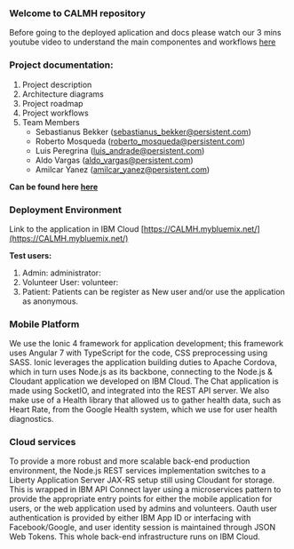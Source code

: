 
### Welcome to CALMH repository

Before going to the deployed aplication and docs please watch our 3 mins youtube video to understand the main componentes and workflows [here](https://)

### Project documentation:
1. Project description
2. Architecture diagrams
3. Project roadmap
4. Project workflows
5. Team Members
    - Sebastianus Bekker (sebastianus_bekker@persistent.com)
    - Roberto Mosqueda (roberto_mosqueda@persistent.com)
    - Luis Peregrina (luis_andrade@persistent.com)
    - Aldo Vargas (aldo_vargas@persistent.com)
    - Amilcar Yanez (amilcar_yanez@persistent.com)

**Can be found here [here](https://github.com/CALMH-Team/CALMH/tree/master/projectFiles)**

### Deployment Environment
Link to the application in IBM Cloud
[https://CALMH.mybluemix.net/](https://CALMH.mybluemix.net/)

**Test users:**
1. Admin:
administrator:
2. Volunteer User:
volunteer: 
3. Patient:
Patients can be register as New user and/or use the application as anonymous.

### Mobile Platform
We use the Ionic 4 framework for application development; this framework uses Angular 7 with TypeScript for the code, CSS preprocessing using SASS. Ionic leverages the application building duties to Apache Cordova, which in turn uses Node.js as its backbone, connecting to the Node.js & Cloudant application we developed on IBM Cloud.
The Chat application is made using SocketIO, and integrated into the REST API server. We also make use of a Health library that allowed us to gather health data, such as Heart Rate, from the Google Health system, which we use for user health diagnostics.
    

### Cloud services
To provide a more robust and more scalable back-end production environment, the Node.js REST services implementation switches to a Liberty Application Server JAX-RS  setup still using Cloudant for storage. This is wrapped in IBM API Connect layer using a microservices pattern to provide the appropriate entry points for either the mobile application for users, or the web application used by admins and volunteers. Oauth user authentication is provided by either IBM App ID or interfacing with Facebook/Google, and user identity session is maintained through JSON Web Tokens. This whole back-end infrastructure runs on IBM Cloud.


